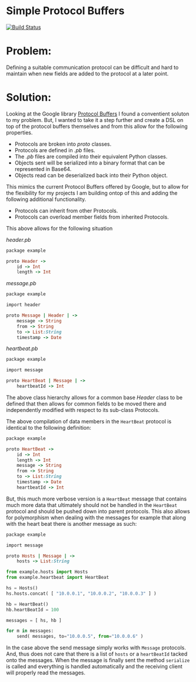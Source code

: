 Simple Protocol Buffers
=======================
[![Build Status](https://travis-ci.org/streed/simplePB.png?branch=master)](https://travis-ci.org/streed/simplePB)

Problem:
========

Defining a suitable communication protocol can be difficult and hard to maintain when new fields are added to the protocol at a later point.

Solution:
=========
Looking at the Google library [Protocol Buffers](https://developers.google.com/protocol-buffers) I found a conventient soluton to my problem.
But, I wanted to take it a step further and create a DSL on top of the protocol buffers themselves and from this allow for the following properties.

* Protocols are broken into _proto_ classes.
* Protocols are defined in _.pb_ files.
* The _.pb_ files are compiled into their equivalent Python classes.
* Objects sent will be serialized into a binary format that can be represented in Base64.
* Objects read can be deserialized back into their Python object.

This mimics the current Protocol Buffers offered by Google, but to allow for the flexibility for my projects I am building ontop of this and
adding the following additional functionality.

* Protocols can inherit from other Protocols.
* Protocols can overload member fields from inherited Protocols.

This above allows for the following situation

_header.pb_
```ruby
package example

proto Header ->
	id -> Int
	length -> Int

```

_message.pb_
```ruby
package example

import header

proto Message | Header | ->
	message -> String
	from -> String
	to -> List:String
	timestamp -> Date

```

_heartbeat.pb_
```ruby
package example

import message

proto HeartBeat | Message | ->
	heartbeatId -> Int

```
The above class hierarchy allows for a common base _Header_ class to be defined that then allows for common fields to be moved there and independently
modified with respect to its sub-class Protocols.

The above compilation of data members in the ``HeartBeat`` protocol is identical to the following definition:

```ruby
package example

proto HeartBeat ->
	id -> Int
	length -> Int
	message -> String
	from -> String
	to -> List:String
	timestamp -> Date
	heartbeatId -> Int
```

But, this much more verbose version is a ``HeartBeat`` message that contains much more data that ultimately should not be handled
in the ``HeartBeat`` protocol and should be pushed down into parent protocols. This also allows for polymorphism when dealing with
the messages for example that along with the heart beat there is another message as such:

```ruby
package example

import message

proto Hosts | Message | ->
	hosts -> List:String
```

```python
from example.hosts import Hosts
from example.heartbeat import HeartBeat

hs = Hosts()
hs.hosts.concat( [ "10.0.0.1", "10.0.0.2", "10.0.0.3" ] )

hb = HeartBeat()
hb.heartBeatId = 100

messages = [ hs, hb ]

for m in messages:
    send( messages, to="10.0.0.5", from="10.0.0.6" )

```

In the case above the send message simply works with ``Message`` protocols. And, thus does not care that there is a list
of ``hosts`` or a ``heartBeatId`` tacked onto the messages. When the message is finally sent the method ``serialize`` is
called and everything is handled automatically and the receiving client will properly read the messages.
